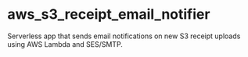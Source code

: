 # aws_s3_receipt_email_notifier
Serverless app that sends email notifications on new S3 receipt uploads using AWS Lambda and SES/SMTP.
